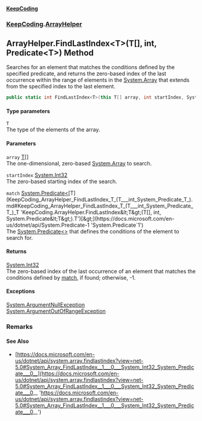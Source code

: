 #### [KeepCoding](index.md 'index')
### [KeepCoding](KeepCoding.md 'KeepCoding').[ArrayHelper](KeepCoding_ArrayHelper.md 'KeepCoding.ArrayHelper')
## ArrayHelper.FindLastIndex&lt;T&gt;(T[], int, Predicate&lt;T&gt;) Method
Searches for an element that matches the conditions defined by the specified predicate, and returns the zero-based index of the last occurrence within the range of elements in the [System.Array](https://docs.microsoft.com/en-us/dotnet/api/System.Array 'System.Array') that extends from the specified index to the last element.  
```csharp
public static int FindLastIndex<T>(this T[] array, int startIndex, System.Predicate<T> match);
```
#### Type parameters
<a name='KeepCoding_ArrayHelper_FindLastIndex_T_(T___int_System_Predicate_T_)_T'></a>
`T`  
The type of the elements of the array.
  
#### Parameters
<a name='KeepCoding_ArrayHelper_FindLastIndex_T_(T___int_System_Predicate_T_)_array'></a>
`array` [T](KeepCoding_ArrayHelper_FindLastIndex_T_(T___int_System_Predicate_T_).md#KeepCoding_ArrayHelper_FindLastIndex_T_(T___int_System_Predicate_T_)_T 'KeepCoding.ArrayHelper.FindLastIndex&lt;T&gt;(T[], int, System.Predicate&lt;T&gt;).T')[[]](https://docs.microsoft.com/en-us/dotnet/api/System.Array 'System.Array')  
The one-dimensional, zero-based [System.Array](https://docs.microsoft.com/en-us/dotnet/api/System.Array 'System.Array') to search.
  
<a name='KeepCoding_ArrayHelper_FindLastIndex_T_(T___int_System_Predicate_T_)_startIndex'></a>
`startIndex` [System.Int32](https://docs.microsoft.com/en-us/dotnet/api/System.Int32 'System.Int32')  
The zero-based starting index of the search.
  
<a name='KeepCoding_ArrayHelper_FindLastIndex_T_(T___int_System_Predicate_T_)_match'></a>
`match` [System.Predicate&lt;](https://docs.microsoft.com/en-us/dotnet/api/System.Predicate-1 'System.Predicate`1')[T](KeepCoding_ArrayHelper_FindLastIndex_T_(T___int_System_Predicate_T_).md#KeepCoding_ArrayHelper_FindLastIndex_T_(T___int_System_Predicate_T_)_T 'KeepCoding.ArrayHelper.FindLastIndex&lt;T&gt;(T[], int, System.Predicate&lt;T&gt;).T')[&gt;](https://docs.microsoft.com/en-us/dotnet/api/System.Predicate-1 'System.Predicate`1')  
The [System.Predicate&lt;&gt;](https://docs.microsoft.com/en-us/dotnet/api/System.Predicate-1 'System.Predicate`1') that defines the conditions of the element to search for.
  
#### Returns
[System.Int32](https://docs.microsoft.com/en-us/dotnet/api/System.Int32 'System.Int32')  
The zero-based index of the last occurrence of an element that matches the conditions defined by [match](KeepCoding_ArrayHelper_FindLastIndex_T_(T___int_System_Predicate_T_).md#KeepCoding_ArrayHelper_FindLastIndex_T_(T___int_System_Predicate_T_)_match 'KeepCoding.ArrayHelper.FindLastIndex&lt;T&gt;(T[], int, System.Predicate&lt;T&gt;).match'), if found; otherwise, -1.
#### Exceptions
[System.ArgumentNullException](https://docs.microsoft.com/en-us/dotnet/api/System.ArgumentNullException 'System.ArgumentNullException')  
[System.ArgumentOutOfRangeException](https://docs.microsoft.com/en-us/dotnet/api/System.ArgumentOutOfRangeException 'System.ArgumentOutOfRangeException')  
### Remarks
#### See Also
- [https://docs.microsoft.com/en-us/dotnet/api/system.array.findlastindex?view=net-5.0#System_Array_FindLastIndex__1___0___System_Int32_System_Predicate___0__](https://docs.microsoft.com/en-us/dotnet/api/system.array.findlastindex?view=net-5.0#System_Array_FindLastIndex__1___0___System_Int32_System_Predicate___0__ 'https://docs.microsoft.com/en-us/dotnet/api/system.array.findlastindex?view=net-5.0#System_Array_FindLastIndex__1___0___System_Int32_System_Predicate___0__')
